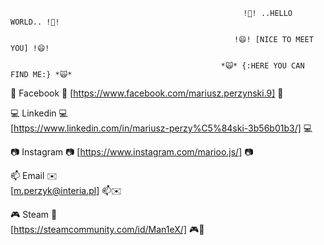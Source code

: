                                                         !👋! ..HELLO WORLD.. !👋!
   
                                                      !😄! [NICE TO MEET YOU] !😄!
   
                                                   *🙀* {:HERE YOU CAN FIND ME:} *🙀*

📲 Facebook 📲
[https://www.facebook.com/mariusz.perzynski.9] 📲

💻 Linkedin 💻     
[https://www.linkedin.com/in/mariusz-perzy%C5%84ski-3b56b01b3/] 💻

📷 Instagram 📷
[https://www.instagram.com/marioo.js/] 📷

📫 Email ✉️     
[m.perzyk@interia.pl] 📫✉️
 
🎮 Steam 👾     
[https://steamcommunity.com/id/Man1eX/] 🎮👾





